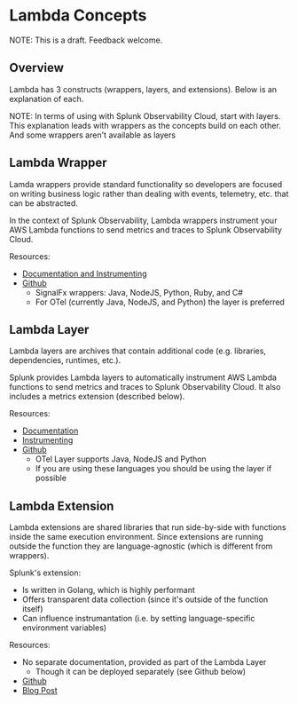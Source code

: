# Lambda Concepts
NOTE: This is a draft. Feedback welcome.

## Overview
Lambda has 3 constructs (wrappers, layers, and extensions). Below is an explanation of each.

NOTE: In terms of using with Splunk Observability Cloud, start with layers. This explanation leads with wrappers as the concepts build on each other. And some wrappers aren't available as layers

## Lambda Wrapper
Lamda wrappers provide standard functionality so developers are focused on writing business logic rather than dealing with events, telemetry, etc. that can be abstracted.

In the context of Splunk Observability, Lambda wrappers instrument your AWS Lambda functions to send metrics and traces to Splunk Observability Cloud.

Resources:
* [Documentation and Instrumenting](https://docs.splunk.com/Observability/gdi/get-data-in/serverless/aws/signalfx-lambda-wrappers.html)
* [Github](https://github.com/signalfx/lambda-layer-versions)
  * SignalFx wrappers: Java, NodeJS, Python, Ruby, and C#
  * For OTel (currently Java, NodeJS, and Python) the layer is preferred

## Lambda Layer
Lambda layers are archives that contain additional code (e.g. libraries, dependencies, runtimes, etc.).

Splunk provides Lambda layers to automatically instrument AWS Lambda functions to send metrics and traces to Splunk Observability Cloud. It also includes a metrics extension (described below).

Resources:
* [Documentation](https://docs.splunk.com/Observability/gdi/get-data-in/serverless/aws/splunk-otel-lambda-layer.html)
* [Instrumenting](https://docs.splunk.com/Observability/gdi/get-data-in/serverless/aws/otel-lambda-layer/instrument-lambda-functions.html)
* [Github](https://github.com/signalfx/lambda-layer-versions/blob/master/splunk-apm/README.md)
  * OTel Layer supports Java, NodeJS and Python
  * If you are using these languages you should be using the layer if possible

## Lambda Extension
Lambda extensions are shared libraries that run side-by-side with functions inside the same execution environment. Since extensions are running outside the function they are language-agnostic (which is different from wrappers).

Splunk's extension:
* Is written in Golang, which is highly performant
* Offers transparent data collection (since it's outside of the function itself)
* Can influence instrumantation (i.e. by setting language-specific environment variables)

Resources:
* No separate documentation, provided as part of the Lambda Layer
  * Though it can be deployed separately (see Github below)
* [Github](https://github.com/signalfx/splunk-extension-wrapper/tree/main/docs)
* [Blog Post](https://www.splunk.com/en_us/blog/platform/splunk-extensions-for-aws-lambda.html)

